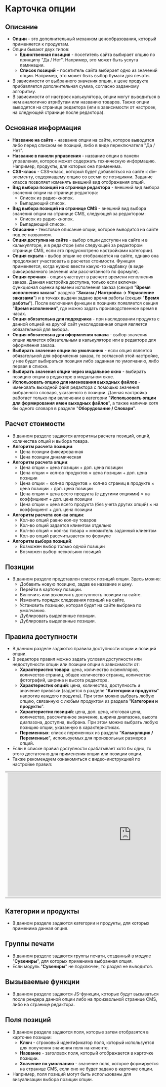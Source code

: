 # Карточка опции

## Описание
* __Опции__ - это дополнительный механизм ценообразования, который применяется к продуктам.
* Опции бывают двух типов:
    + __Единственная позиция__ - посетитель сайта выбирает опцию по принципу "Да / Нет". Например, это может быть услуга ламинации.
    + __Список позиций__ - посетитель сайта выбирает одно из значений опции. Например, это может быть выбор бумаги для печати.
* В зависимости от выбранного значения опции, к цене продукта прибавляется дополнительная сумма, согласно заданному алгоритму.
* В зависимости от настроек калькулятора, опции могут выводиться в нем аналогично атрибутам или названию товаров. Также опции выводятся на странице редактора (или в зависимости от настроек, на следующей странице после редактора).

## Основная информация
* __Название на сайте__ - название опции на сайте, которое выводится либо перед списком ее позиций, либо в виде переключателя "Да / Нет".
* __Название в панели управления__ - название опции в панели управления, которое может содержать техническую информацию. Например, продукты, для которых она применима.
* __CSS-класс__ - CSS-класс, который будет добавляться на сайте к div-элементу, содержащему опцию со всеми ее позициями. Задание класса позволяет изменять внешний вид отображения опций.
* __Вид выбора позиций на странице редактора__ - внешний вид выбора значения опции на странице редактора:
    + Список из радио-кнопок.
    + Выпадающий список.
* __Вид выбора позиций на странице CMS__ - внешний вид выбора значения опции на странице CMS, следующей за редактором:
    + Список из радио-кнопок.
    + Выпадающий список.
* __Описание__ - текстовое описание опции, которое выводится на сайте под ее названием.
* __Опция доступна на сайте__ - выбор опции доступен на сайте и в калькуляторе, и в редакторе (или следующей за редактором странице CMS, если это предусмотрено настройками категории).
* __Опция скрыта__ - выбор опции не отображается на сайте, однако она продолжает участвовать в расчетах стоимости. Функция применяется, когда нужно ввести какую-то надбавку (в виде фиксированного значения или рассчитанного по формуле).
* __Опция срочная__ - опция участвует в расчете времени исполнения заказа. Данная настройка доступна, только если включен функционал оценки времени исполнения заказа (секция "__Время исполнения заказа__" раздела "__Заказы / Настройка &rarr; Управление заказами__") и в точках выдачи задано время работы (секция "__Время работы__"). После включения функции в позициях появляется секция "__Время исполнения__", где можно задать производственное время в часах.
* __Опция обязательна для подрядчика__ - при наследовании продукта с данной опцией на другой сайт унаследованная опция является обязательной для выбора.
* __Опция обязательна для оформления заказа__ - выбор значения опции является обязательным в калькуляторе или в редакторе для оформления заказа.
* __Выбирать значение опции по умолчанию__ - если опция является обязательной для оформления заказа, то согласной этой настройке, у нее будет выбираться позиция либо заданная по умолчанию, либо первая в списке.
* __Выбирать значения опции через модальное окно__ - выбирать позицию опции в редакторе в модальном окне.
* __Использовать опцию для именования выходных файлов__ - именовать выходной файл редактора с помощью значения выбранного словаря, указанного в позиции. Данная настройка работает только при включении в категории "__Использовать опции для формирования имен выходных файлов__", а также наличии хотя бы одного словаря в разделе "__Оборудование / Словари__".

## Расчет стоимости
* В данном разделе задаются алгоритмы расчета позиций, опций, количества опций и выбора товара.
* __Алгоритм расчета позиции__:
    + Цена позиции фиксированная
    + Цена позиции динамическая
* __Алгоритм расчета опции__:
    + Цена опции = цена позиции + доп. цена позиции
    + Цена опции = кол-во продуктов × цена позиции + доп. цена позиции
    + Цена опции = кол-во продуктов × кол-во страниц в продукте × цена позиции + доп. цена позиции
    + Цена опции = цена всего продукта (с другими опциями) × на коэффициент + доп. цена позиции
    + Цена опции = цена всего продукта (без учета других опций) × на коэффициент + доп. цена позиции
* __Алгоритм расчета кол-ва опции__:
    + Кол-во опций равно кол-ву товаров
    + Кол-во опций задается клиентом отдельно
    + Кол-во опций = кол-во товара × множитель заданный клиентом
    + Кол-во опций рассчитывается по формуле
* __Алгоритм выбора позиций__:
    + Возможен выбор только одной позиции
    + Возможен выбор нескольких позиций

## Позиции
* В данном разделе представлен список позиций опции. Здесь можно:
    + Добавить новую позицию, задав ее название и цену.
    + Перейти в карточку позиции.
    + Включить или выключить доступность позиции на сайте.
    + Изменить порядок следования позиций на сайте.
    + Установить позицию, которая будет на сайте выбрана по умолчанию.
    + Дублировать выделенные позиции.
    + Дублировать выделенные позиции.

## Правила доступности
* В данном разделе задаются правила доступности опции и позиций опции.
* В редакторе правил можно задать условия доступности или недоступности опции или позиции опции в зависимости от:
    + __Характеристик товара__: цена, количество экземпляров, количество страниц, общее количество страниц, количество фотографий, ширина и высота редактора.
    + __Характеристик опций__: цена, количество, доступность и значение привязки (задается в разделе "__Категории и продукты__" напротив каждого продукта). При этом можно выбрать любую опцию, связанную с любым продуктом из раздела "__Категории и продукты__".
    + __Характеристик позиций__: цена, доп. цена, итоговая цена, количество, рассчитанное значение, ширина диапазона, высота диапазона, доступна, выбрана. При этом можно выбрать любую позицию опции, указанную в характеристиках.
    + __Переменных__: список переменных из раздела "__Калькуляция / Переменные__", используемых для произвольных размеров опций.
* Если в списке правил доступности срабатывает хотя бы одно, то этого достаточно для применения опции или позиции опции.
* Также рекомендуем ознакомиться с видео-инструкцией по настройке правил:
<table>
<tr>
<td width="800"><iframe width="800" height="400" src="https://www.youtube.com/embed/IoIObUpXHPg" frameborder="0" allowfullscreen></iframe></td>
</tr>
</table>

## Категории и продукты
* В данном разделе задаются категории и продукты, для которых применима данная опция. 

## Группы печати
* В данном разделе задаются группы печати, созданный в модуле "__Сувениры__", для которых применима выбранная опция. 
* Если модуль "__Сувениры__" не подключен, то раздел не выводится.

## Вызываемые функции
* В данном разделе задаются JS-функции, которые будут вызываться после рендера данной опции либо на произвольной странице CMS, либо на странице редактора.

## Поля позиций
* В данном разделе задаются поля, которые затем отобразятся в карточке позиции:
    + __Ключ__ - строковый идентификатор поля, который используется для получения значения поля на клиенте.
    + __Название__ - заголовок поля, который отображается в карточке позиции.
    + __Значение по умолчанию__ - значение поля, которое формируется на странице CMS, если оно не будет задано в карточке опции.
* Например, поля позиций могут быть использованы для визуализации выбора позиции опции.

